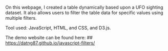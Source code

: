 On this webpage, I created a table dynamically based upon a UFO sighting dataset. It also allows users to filter the table data for specific values using multiple filters.

Tool used: JavaScript, HTML, and CSS, and D3.js.

The demo website can be found here: ## https://datng87.github.io/javascript-filters/
